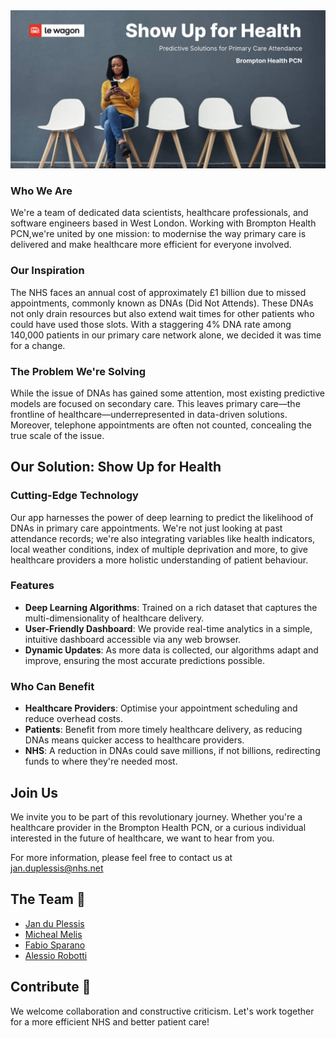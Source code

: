 <img src="https://github.com/janduplessis883/project-showupforhealth/blob/master/images/Show_Up_for_Health.png?raw=true" width="900">

### Who We Are

We're a team of dedicated data scientists, healthcare professionals, and software engineers based in West London. Working with Brompton Health PCN,we're united by one mission: to modernise the way primary care is delivered and make healthcare more efficient for everyone involved.

### Our Inspiration

The NHS faces an annual cost of approximately £1 billion due to missed appointments, commonly known as DNAs (Did Not Attends). These DNAs not only drain resources but also extend wait times for other patients who could have used those slots. With a staggering 4% DNA rate among 140,000 patients in our primary care network alone, we decided it was time for a change.

### The Problem We're Solving

While the issue of DNAs has gained some attention, most existing predictive models are focused on secondary care. This leaves primary care—the frontline of healthcare—underrepresented in data-driven solutions. Moreover, telephone appointments are often not counted, concealing the true scale of the issue.

## **Our Solution: Show Up for Health**

### Cutting-Edge Technology

Our app harnesses the power of deep learning to predict the likelihood of DNAs in primary care appointments. We're not just looking at past attendance records; we're also integrating variables like health indicators, local weather conditions, index of multiple deprivation and more, to give healthcare providers a more holistic understanding of patient behaviour.

### Features

- **Deep Learning Algorithms**: Trained on a rich dataset that captures the multi-dimensionality of healthcare delivery.
- **User-Friendly Dashboard**: We provide real-time analytics in a simple, intuitive dashboard accessible via any web browser.
- **Dynamic Updates**: As more data is collected, our algorithms adapt and improve, ensuring the most accurate predictions possible.

### Who Can Benefit

- **Healthcare Providers**: Optimise your appointment scheduling and reduce overhead costs.
- **Patients**: Benefit from more timely healthcare delivery, as reducing DNAs means quicker access to healthcare providers.
- **NHS**: A reduction in DNAs could save millions, if not billions, redirecting funds to where they're needed most.

## **Join Us**

We invite you to be part of this revolutionary journey. Whether you're a healthcare provider in the Brompton Health PCN, or a curious individual interested in the future of healthcare, we want to hear from you.

For more information, please feel free to contact us at jan.duplessis@nhs.net

## The Team 👥

- [Jan du Plessis](https://www.linkedin.com/in/jan-du-plessis-b72806244?lipi=urn%3Ali%3Apage%3Ad_flagship3_profile_view_base_contact_details%3BKL4sIxaYRwyklMNNQ2cG8w%3D%3D)
- [Micheal Melis](https://www.linkedin.com/in/michael-melis-cfa-28154b127?lipi=urn%3Ali%3Apage%3Ad_flagship3_profile_view_base_contact_details%3BZu0IKuZFR%2BS4MRRasMqR5A%3D%3D)
- [Fabio Sparano](https://www.linkedin.com/in/fabiosparano?lipi=urn%3Ali%3Apage%3Ad_flagship3_profile_view_base_contact_details%3BXixlqOj%2FSfGasys%2FZa%2B1Eg%3D%3D)
- [Alessio Robotti](https://www.linkedin.com/in/alex-robotti-794160255?lipi=urn%3Ali%3Apage%3Ad_flagship3_profile_view_base_contact_details%3Bfbvq4OUwTvKx3eWpEsddrw%3D%3D)

## Contribute 🤝


We welcome collaboration and constructive criticism. Let's work together for a more efficient NHS and better patient care!


